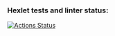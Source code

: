 ### Hexlet tests and linter status:
[![Actions Status](https://github.com/Artkiller971/frontend-project-12/actions/workflows/hexlet-check.yml/badge.svg)](https://github.com/Artkiller971/frontend-project-12/actions)